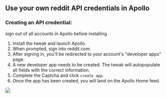 ## Use your own reddit API credentials in Apollo


### Creating an API credential:

sign out of all accounts in Apollo before installing

1. Install the tweak and launch Apollo.
2. When prompted, sign into reddit.com.
3. After signing in, you'll be redirected to your account's "developer apps" page.
4. A new developer app needs to be created. The tweak will autopopulate all fields with the correct information.
5. Complete the Captcha and click `create app`.
6. Once the app has been created, you will land on the Apollo Home feed.


![](img/credential-creation-flow.gif)
